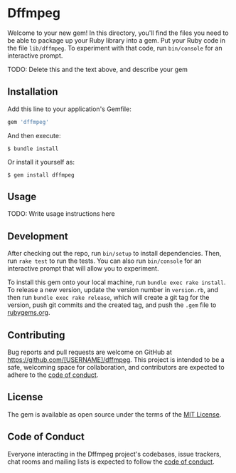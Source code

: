 # Dffmpeg

Welcome to your new gem! In this directory, you'll find the files you need to be able to package up your Ruby library into a gem. Put your Ruby code in the file `lib/dffmpeg`. To experiment with that code, run `bin/console` for an interactive prompt.

TODO: Delete this and the text above, and describe your gem

## Installation

Add this line to your application's Gemfile:

```ruby
gem 'dffmpeg'
```

And then execute:

    $ bundle install

Or install it yourself as:

    $ gem install dffmpeg

## Usage

TODO: Write usage instructions here

## Development

After checking out the repo, run `bin/setup` to install dependencies. Then, run `rake test` to run the tests. You can also run `bin/console` for an interactive prompt that will allow you to experiment.

To install this gem onto your local machine, run `bundle exec rake install`. To release a new version, update the version number in `version.rb`, and then run `bundle exec rake release`, which will create a git tag for the version, push git commits and the created tag, and push the `.gem` file to [rubygems.org](https://rubygems.org).

## Contributing

Bug reports and pull requests are welcome on GitHub at https://github.com/[USERNAME]/dffmpeg. This project is intended to be a safe, welcoming space for collaboration, and contributors are expected to adhere to the [code of conduct](https://github.com/[USERNAME]/dffmpeg/blob/master/CODE_OF_CONDUCT.md).

## License

The gem is available as open source under the terms of the [MIT License](https://opensource.org/licenses/MIT).

## Code of Conduct

Everyone interacting in the Dffmpeg project's codebases, issue trackers, chat rooms and mailing lists is expected to follow the [code of conduct](https://github.com/[USERNAME]/dffmpeg/blob/master/CODE_OF_CONDUCT.md).
